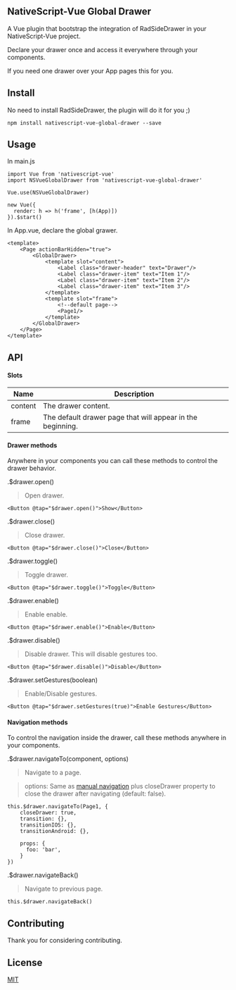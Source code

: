 ## NativeScript-Vue Global Drawer

A Vue plugin that bootstrap the integration of RadSideDrawer in your NativeScript-Vue project.

Declare your drawer once and access it everywhere through your components.

If you need one drawer over your App pages this for you.

## Install

No need to install RadSideDrawer, the plugin will do it for you ;)

```
npm install nativescript-vue-global-drawer --save
```

## Usage

In main.js

````
import Vue from 'nativescript-vue'
import NSVueGlobalDrawer from 'nativescript-vue-global-drawer'

Vue.use(NSVueGlobalDrawer)

new Vue({
  render: h => h('frame', [h(App)])
}).$start()
````

In App.vue, declare the global grawer.

````
<template>
    <Page actionBarHidden="true">
        <GlobalDrawer>
            <template slot="content">
                <Label class="drawer-header" text="Drawer"/>
                <Label class="drawer-item" text="Item 1"/>
                <Label class="drawer-item" text="Item 2"/>
                <Label class="drawer-item" text="Item 3"/>
            </template>
            <template slot="frame">
                <!--default page-->
                <Page1/>
            </template>
        </GlobalDrawer>
    </Page>
</template>
````

## API

#### Slots

|Name     |Description|
|---------|-----------|
|content  |The drawer content.
|frame    |The default drawer page that will appear in the beginning.

#### Drawer methods

Anywhere in your components you can call these methods to control the drawer behavior.

.$drawer.open()

> Open drawer.

````
<Button @tap="$drawer.open()">Show</Button>
````

.$drawer.close()

> Close drawer.

````
<Button @tap="$drawer.close()">Close</Button>
````

.$drawer.toggle()

> Toggle drawer.

````
<Button @tap="$drawer.toggle()">Toggle</Button>
````

.$drawer.enable()

> Enable enable.

````
<Button @tap="$drawer.enable()">Enable</Button>
````

.$drawer.disable()

> Disable drawer. This will disable gestures too.

````
<Button @tap="$drawer.disable()">Disable</Button>
````

.$drawer.setGestures(boolean)

> Enable/Disable gestures.

````
<Button @tap="$drawer.setGestures(true)">Enable Gestures</Button>
````

#### Navigation methods

To control the navigation inside the drawer, call these methods anywhere in your components.

.$drawer.navigateTo(component, options)
> Navigate to a page.

>options: Same as [manual navigation](https://nativescript-vue.org/en/docs/routing/manual-routing/) plus closeDrawer property to close the drawer after navigating (default: false).
````
this.$drawer.navigateTo(Page1, {
    closeDrawer: true,
    transition: {},
    transitionIOS: {},
    transitionAndroid: {},
    
    props: {
      foo: 'bar',
    }
})
````


.$drawer.navigateBack()

> Navigate to previous page.

````
this.$drawer.navigateBack()
````

## Contributing

Thank you for considering contributing.

## License

[MIT](https://opensource.org/licenses/MIT)